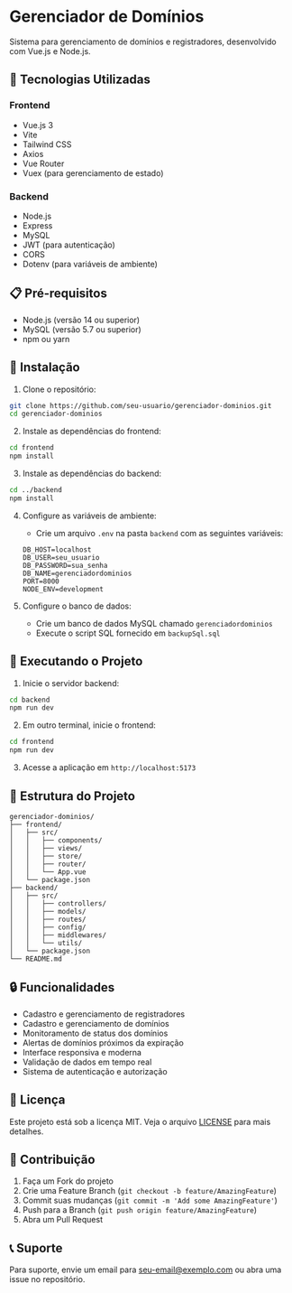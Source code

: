 # Gerenciador de Domínios

Sistema para gerenciamento de domínios e registradores, desenvolvido com Vue.js e Node.js.

## 🚀 Tecnologias Utilizadas

### Frontend
- Vue.js 3
- Vite
- Tailwind CSS
- Axios
- Vue Router
- Vuex (para gerenciamento de estado)

### Backend
- Node.js
- Express
- MySQL
- JWT (para autenticação)
- CORS
- Dotenv (para variáveis de ambiente)

## 📋 Pré-requisitos

- Node.js (versão 14 ou superior)
- MySQL (versão 5.7 ou superior)
- npm ou yarn

## 🔧 Instalação

1. Clone o repositório:
```bash
git clone https://github.com/seu-usuario/gerenciador-dominios.git
cd gerenciador-dominios
```

2. Instale as dependências do frontend:
```bash
cd frontend
npm install
```

3. Instale as dependências do backend:
```bash
cd ../backend
npm install
```

4. Configure as variáveis de ambiente:
   - Crie um arquivo `.env` na pasta `backend` com as seguintes variáveis:
   ```
   DB_HOST=localhost
   DB_USER=seu_usuario
   DB_PASSWORD=sua_senha
   DB_NAME=gerenciadordominios
   PORT=8000
   NODE_ENV=development
   ```

5. Configure o banco de dados:
   - Crie um banco de dados MySQL chamado `gerenciadordominios`
   - Execute o script SQL fornecido em `backupSql.sql`

## 🚀 Executando o Projeto

1. Inicie o servidor backend:
```bash
cd backend
npm run dev
```

2. Em outro terminal, inicie o frontend:
```bash
cd frontend
npm run dev
```

3. Acesse a aplicação em `http://localhost:5173`

## 📁 Estrutura do Projeto

```
gerenciador-dominios/
├── frontend/
│   ├── src/
│   │   ├── components/
│   │   ├── views/
│   │   ├── store/
│   │   ├── router/
│   │   └── App.vue
│   └── package.json
├── backend/
│   ├── src/
│   │   ├── controllers/
│   │   ├── models/
│   │   ├── routes/
│   │   ├── config/
│   │   ├── middlewares/
│   │   └── utils/
│   └── package.json
└── README.md
```

## 🔒 Funcionalidades

- Cadastro e gerenciamento de registradores
- Cadastro e gerenciamento de domínios
- Monitoramento de status dos domínios
- Alertas de domínios próximos da expiração
- Interface responsiva e moderna
- Validação de dados em tempo real
- Sistema de autenticação e autorização

## 📝 Licença

Este projeto está sob a licença MIT. Veja o arquivo [LICENSE](LICENSE) para mais detalhes.

## 👥 Contribuição

1. Faça um Fork do projeto
2. Crie uma Feature Branch (`git checkout -b feature/AmazingFeature`)
3. Commit suas mudanças (`git commit -m 'Add some AmazingFeature'`)
4. Push para a Branch (`git push origin feature/AmazingFeature`)
5. Abra um Pull Request

## 📞 Suporte

Para suporte, envie um email para seu-email@exemplo.com ou abra uma issue no repositório. 